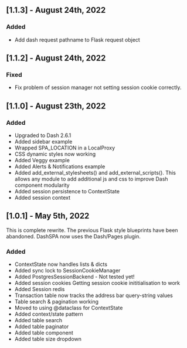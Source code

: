 ## [1.1.3] - August 24th, 2022

### Added

- Add dash request pathname to Flask request object

## [1.1.2] - August 24th, 2022

### Fixed

- Fix problem of session manager not setting session cookie correctly.

## [1.1.0] - August 23th, 2022

### Added

- Upgraded to Dash 2.6.1
- Added sidebar example
- Wrapped SPA_LOCATION in a LocalProxy
- CSS dynamic styles now working
- Added Veggy example
- Added Alerts & Notifications example
- Added add_external_stylesheets() and add_external_scripts(). This allows any module to add additional js and css to improve Dash component modularity
- Added session persistence to ContextState
- Added session context

## [1.0.1] - May 5th, 2022

This is complete rewrite. The previous Flask style blueprints have been abandoned. DashSPA now uses the Dash/Pages plugin.

### Added

- ContextState now handles lists & dicts
- Added sync lock to SessionCookieManager
- Added PostgresSessionBackend - Not tested yet!
- Added session cookies Getting session cookie inititialisation to work
- Added Session redis
- Transaction table now tracks the address bar query-string values
- Table search & pagination working
- Moved to using @dataclass for ContextState
- Added context/state pattern
- Added table search
- Added table paginator
- Added table component
- Added table size dropdown






